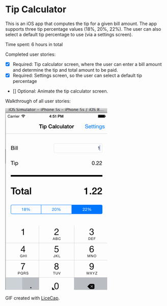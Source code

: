 # Tip Calculator 

This is an iOS app that computes the tip for a given bill amount. The 
app supports three tip percentage values (18%, 20%, 22%). The user can
also select a default tip percentage to use (via a settings screen). 

Time spent: 6 hours in total

Completed user stories:
 * [x] Required: Tip calculator screen, where the user can enter a bill
amount and determine the tip and total amount to be paid.
 * [x] Required: Settings screen, so the user can select a default tip
percentage
 * [] Optional: Animate the tip calculator screen. 

Walkthrough of all user stories:

![Video Walkthrough](walkthrough.gif)

GIF created with [LiceCap](http://www.cockos.com/licecap/).

